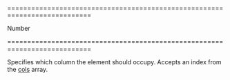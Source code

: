 ===========================================================================
<!--type-->Number<!--/type-->
===========================================================================

<!--shortDescription-->
Specifies which column the element should occupy. Accepts an index from the [cols](/Documentation/ApiReference/UI_Widgets/dxResponsiveBox/Configuration/cols/) array.
<!--/shortDescription-->

<!--fullDescription-->

<!--/fullDescription-->